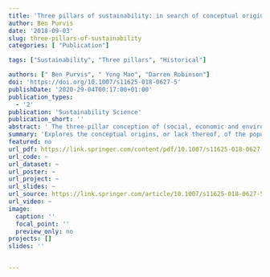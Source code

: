 ```yaml
---
title: 'Three pillars of sustainability: in search of conceptual origins'
author: Ben Purvis
date: '2018-09-03'
slug: three-pillars-of-sustainability
categories: [ "Publication"]

tags: ["Sustainability", "Three pillars", "Historical"]

authors: [" Ben Purvis", " Yong Mao", "Darren Robinson"]
doi: 'https://doi.org/10.1007/s11625-018-0627-5'
publishDate: '2020-29-04T00:17:00+01:00'
publication_types:
  - '2'
publication: 'Sustainability Science'
publication_short: ''
abstract: ' The three-pillar conception of (social, economic and environmental) sustainability, commonly represented by three intersecting circles with overall sustainability at the centre, has become ubiquitous. With a view of identifying the genesis and theoretical foundations of this conception, this paper reviews and discusses relevant historical sustainability literature. From this we find that there is no single point of origin of this three-pillar conception, but rather a gradual emergence from various critiques in the early academic literature of the economic status quo from both social and ecological perspectives on the one hand, and the quest to reconcile economic growth as a solution to social and ecological problems on the part of the United Nations on the other. The popular three circles diagram appears to have been first presented by Barbier (1987), albeit purposed towards developing nations with foci which differ from modern interpretations. The conceptualisation of three pillars seems to predate this, however. Nowhere have we found a theoretically rigorous description of the three pillars. This is thought to be in part due to the nature of the sustainability discourse arising from broadly different schools of thought historically. The absence of such a theoretically solid conception frustrates approaches towards a theoretically rigorous operationalisation of ‘sustainability’.'
summary: 'Explores the conceptual origins, or lack thereof, of the popular three pillars paradigm.'
featured: no
url_pdf: https://link.springer.com/content/pdf/10.1007/s11625-018-0627-5.pdf
url_code: ~
url_dataset: ~
url_poster: ~
url_project: ~
url_slides: ~
url_source: https://link.springer.com/article/10.1007/s11625-018-0627-5
url_video: ~
image:
  caption: ''
  focal_point: ''
  preview_only: no
projects: []
slides: ''


---
```

